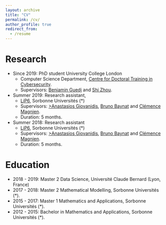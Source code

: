 ```yaml
---
layout: archive
title: "CV"
permalink: /cv/
author_profile: true
redirect_from:
  - /resume
---
```


Research
======
* Since 2019: PhD student  University College London	
	* Computer Science Department, [Centre for Doctoral Training in Cybersecurity](https://www.ucl.ac.uk/computer-science/study/postgraduate-research/centre-doctoral-training-cybersecurity). 
	* Supervisors: [Benjamin Guedj](https://bguedj.github.io/) and [Shi Zhou](https://wp.cs.ucl.ac.uk/shizhou/).
* Summer 2019: Research assistant, 
	* [LiP6](https://www.lip6.fr/), Sorbonne Universités (*)
	* Supervisors: [>Anastasios Giovanidis](https://anastasiosgiovanidis.net/), [Bruno Baynat](https://www.lip6.fr/actualite/personnes-fiche.php?ident=P144) and [Clémence Magnien](https://www-complexnetworks.lip6.fr/~magnien/).
	* Duration: 5 months.
* Summer 2018: Research assistant 
	* [LiP6](https://www.lip6.fr/), Sorbonne Universités (*)
	* Supervisors: [>Anastasios Giovanidis](https://anastasiosgiovanidis.net/), [Bruno Baynat](https://www.lip6.fr/actualite/personnes-fiche.php?ident=P144) and [Clémence Magnien](https://www-complexnetworks.lip6.fr/~magnien/).
	* Duration: 5 months.

Education
======
* 2018 - 2019: Master 2 Data Science, Université Claude Bernard (Lyon, France)
* 2017 - 2018: Master 2 Mathematical Modelling, Sorbonne Universités (*).
* 2015 - 2017: Master 1 Mathematics and Applications, Sorbonne Universités (*).
* 2012 - 2015: Bachelor in Mathematics and Applications, Sorbonne Universités (*).
